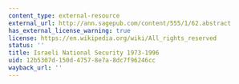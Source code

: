 ```yaml
---
content_type: external-resource
external_url: http://ann.sagepub.com/content/555/1/62.abstract
has_external_license_warning: true
license: https://en.wikipedia.org/wiki/All_rights_reserved
status: ''
title: Israeli National Security 1973-1996
uid: 12b5307d-150d-4757-8e7a-8dc7f96246cc
wayback_url: ''
---
```

